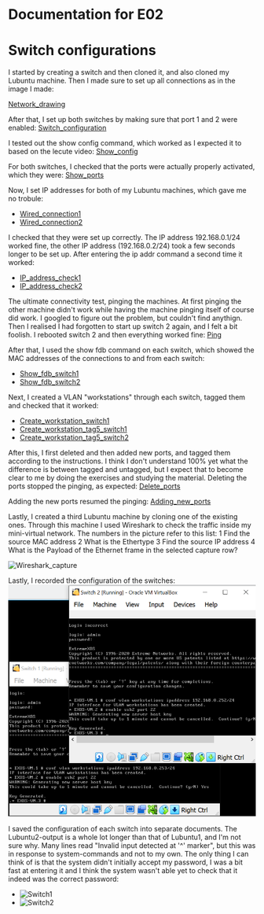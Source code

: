 # Documentation for E02

# Switch configurations

I started by creating a switch and then cloned it, and also cloned my Lubuntu machine. Then I made sure to set up all connections as in the image I made:

[Network_drawing](/documentation/E02/Switches_drawing_E02.png)

After that, I set up both switches by making sure that port 1 and 2 were enabled:
[Switch_configuration](/documentation/E02/Switch_configuration.PNG)

I tested out the show config command, which worked as I expected it to based on the lecute video:
[Show_config](/documentation/E02/Show_config.PNG)

For both switches, I checked that the ports were actually properly activated, which they were:
[Show_ports](/documentation/E02/Show_ports.PNG)

Now, I set IP addresses for both of my Lubuntu machines, which gave me no trobule:
* [Wired_connection1](/documentation/E02/Editing_wired_connection1.PNG)
* [Wired_connection2](/documentation/E02/Editing_wired_connection2.PNG)

I checked that they were set up correctly. The IP address 192.168.0.1/24 worked fine, the other IP address (192.168.0.2/24) took a few seconds longer to be set up. After entering the ip addr command a second time it worked:
* [IP_address_check1](/documentation/E02/IP_address_check1.PNG)
* [IP_address_check2](/documentation/E02/IP_address_check2.PNG)

The ultimate connectivity test, pinging the machines. At first pinging the other machine didn't work while having the machine pinging itself of course did work. I googled to figure out the problem, but couldn't find anythign. Then I realised I had forgotten to start up switch 2 again, and I felt a bit foolish. I rebooted switch 2 and then everything worked fine:
[Ping](/documentation/E02/Ping.PNG)

After that, I used the show fdb command on each switch, which showed the MAC addresses of the connections to and from each switch:
* [Show_fdb_switch1](/documentation/E02/Show_fdb_switch1.PNG)
* [Show_fdb_switch2](/documentation/E02/Show_fdb_switch2.PNG)

Next, I created a VLAN "workstations" through each switch, tagged them and checked that it worked:
* [Create_workstation_switch1](/documentation/E02/Create_workstation_switch1.PNG)
* [Create_workstation_tag5_switch1](/documentation/E02/Create_workstation_tag5_switch1.PNG)
* [Create_workstation_tag5_switch2](/documentation/E02/Create_workstation_tag5_switch2.PNG)

After this, I first deleted and then added new ports, and tagged them according to the instructions. I think I don't understand 100% yet what the difference is between tagged and untagged, but I expect that to become clear to me by doing the exercises and studying the material.
Deleting the ports stopped the pinging, as expected:
[Delete_ports](/documentation/E02/Delete_ports.PNG)

Adding the new ports resumed the pinging:
[Adding_new_ports](/documentation/E02/Added_ports.PNG)

Lastly, I created a third Lubuntu machine by cloning one of the existing ones. Through this machine I used Wireshark to check the traffic inside my mini-virtual network. The numbers in the picture refer to this list:
1 Find the source MAC address
2 What is the Ethertype
3 Find the source IP address
4 What is the Payload of the Ethernet frame in the selected capture row?

![Wireshark_capture](/E02/Wireshark_capture.PNG)

Lastly, I recorded the configuration of the switches:
![test](/documentation/E02/Recording_config.PNG)

I saved the configuration of each switch into separate documents. The Lubuntu2-output is a whole lot longer than that of Lubuntu1, and I'm not sure why. Many lines read "Invalid input detected at '^' marker", but this was in response to system-commands and not to my own. The only thing I can think of is that the system didn't initially accept my password, I was a bit fast at entering it and I think the system wasn't able yet to check that it indeed was the correct password:
* ![Switch1](/documentation/E02/Lubuntu1_switch.cfg)
* ![Switch2](/E02/Lubuntu2_switch.cfg)


